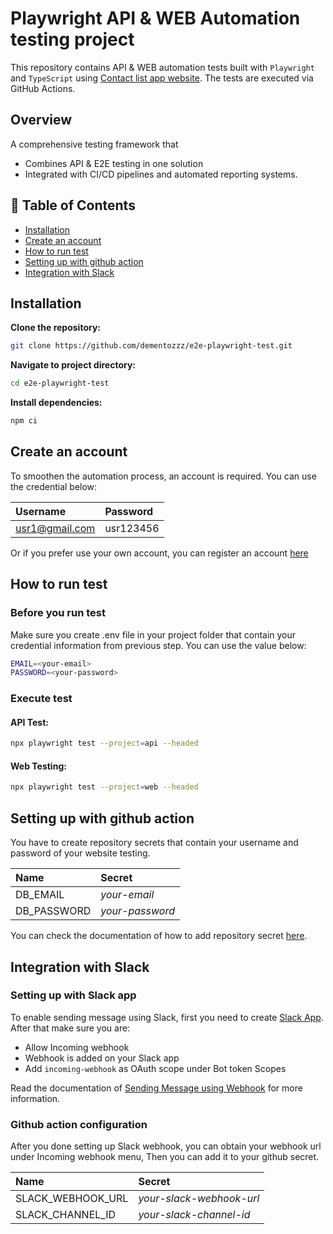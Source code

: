 # Playwright API & WEB Automation testing project

This repository contains API & WEB automation tests built with `Playwright` and `TypeScript` using [Contact list app website](https://thinking-tester-contact-list.herokuapp.com/).
The tests are executed via GitHub Actions.

## Overview

A comprehensive testing framework that
- Combines API & E2E testing in one solution
- Integrated with CI/CD pipelines and automated reporting systems.

## :pushpin: Table of Contents
- [Installation](#installation)
- [Create an account](#create-an-account)
- [How to run test](#how-to-run-test)
- [Setting up with github action](#setting-up-with-github-action)
- [Integration with Slack](#integration-with-slack)


## Installation

**Clone the repository:**

```bash
git clone https://github.com/dementozzz/e2e-playwright-test.git
``` 

**Navigate to project directory:**

```bash
cd e2e-playwright-test
```

**Install dependencies:**

```bash
npm ci
```

## Create an account

To smoothen the automation process, an account is required. You can use the credential below:

| Username | Password |
|:----------|:----------|
| usr1@gmail.com | usr123456 |

 Or if you prefer use your own account, you can register an account [here](https://thinking-tester-contact-list.herokuapp.com/addUser)
 
## How to run test



### Before you run test

Make sure you create .env file in your project folder that contain your credential information from previous step. You can use the value below:

```bash
EMAIL=<your-email>
PASSWORD=<your-password>
```
### Execute test

#### API Test:

```bash
npx playwright test --project=api --headed
```

#### Web Testing:

```bash
npx playwright test --project=web --headed
```

## Setting up with github action

You have to create repository secrets that contain your username and password of your website testing.

| Name | Secret |
|:----------|:----------|
| DB_EMAIL | *your-email* |
| DB_PASSWORD | *your-password* |

You can check the documentation of how to add repository secret [here](https://docs.github.com/en/actions/security-for-github-actions/security-guides/using-secrets-in-github-actions).

## Integration with Slack

### Setting up with Slack app

To enable sending message using Slack, first you need to create [Slack App](https://api.slack.com/apps). After that make sure you are:

- Allow Incoming webhook
- Webhook is added on your Slack app
- Add `incoming-webhook` as OAuth scope under Bot token Scopes

Read the documentation of [Sending Message using Webhook](https://api.slack.com/messaging/webhooks) for more information.

### Github action configuration

After you done setting up Slack webhook, you can obtain your webhook url under Incoming webhook menu, Then you can add it to your github secret. 

| Name | Secret |
|:----------|:----------|
| SLACK_WEBHOOK_URL | *your-slack-webhook-url* |
| SLACK_CHANNEL_ID | *your-slack-channel-id* |
